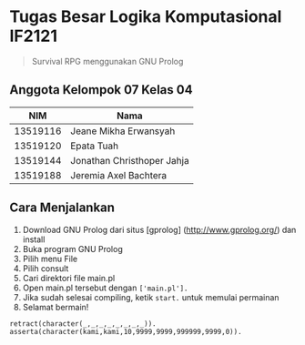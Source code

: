 # Tugas Besar Logika Komputasional IF2121
> Survival RPG menggunakan GNU Prolog

## Anggota Kelompok 07 Kelas 04
| NIM | Nama |
|---|---|
| 13519116 | Jeane Mikha Erwansyah |
| 13519120 | Epata Tuah |
| 13519144 | Jonathan Christhoper Jahja |
| 13519188 | Jeremia Axel Bachtera |

## Cara Menjalankan
1. Download GNU Prolog dari situs [gprolog] (http://www.gprolog.org/) dan install
2. Buka program GNU Prolog
3. Pilih menu File
4. Pilih consult
5. Cari direktori file main.pl
6. Open main.pl tersebut dengan `['main.pl'].`
7. Jika sudah selesai compiling, ketik `start.` untuk memulai permainan
8. Selamat bermain!

`retract(character(_,_,_,_,_,_,_,_)).`
`asserta(character(kami,kami,10,9999,9999,999999,9999,0)).`

